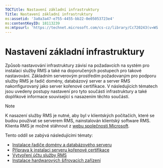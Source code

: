 ```yaml
---
TOCTitle: Nastavení základní infrastruktury
Title: Nastavení základní infrastruktury
ms:assetid: '3a0a3a47-e755-4455-bb22-0e05053723e4'
ms:contentKeyID: 18113239
ms:mtpsurl: 'https://technet.microsoft.com/cs-cz/library/Cc720243(v=WS.10)'
---
```


Nastavení základní infrastruktury
=================================

Způsob nastavování infrastruktury závisí na požadavcích na systém pro instalaci služby RMS a také na doporučených postupech pro takové nastavování. Základním serverovým prostředím požadovaným pro podporu služby RMS je řadič domény, databázový server a server RMS nakonfigurovaný jako server kořenové certifikace. V následujících tématech jsou uvedeny postupy nastavení pro tyto součásti infrastruktury a také doplňkové informace související s nasazením těchto součástí.

> [!NOTE]
> K nasazení služby RMS je nutné, aby byl v klientských počítačích, které se budou používat se serverem RMS, nainstalován klientský software RMS. Klienta RMS je možné stáhnout z [webu společnosti Microsoft](http://go.microsoft.com/fwlink/?linkid=18134). 

Tento oddíl se zabývá následujícími tématy:

-   [Instalace řadiče domény a databázového serveru](https://technet.microsoft.com/d20f8305-9f9e-4760-bfbf-82824db60d1f)
-   [Příprava k instalaci serveru kořenové certifikace](https://technet.microsoft.com/ed51605e-8b17-4155-8d83-f6777f499b7b)
-   [Vytvoření účtu služby RMS](https://technet.microsoft.com/6eb38729-f0f0-431a-bc8c-17102cf175d8)
-   [Instalace hardwarových šifrovacích zařízení](https://technet.microsoft.com/3a35a8ea-696c-4005-9892-cac6e773497a)

